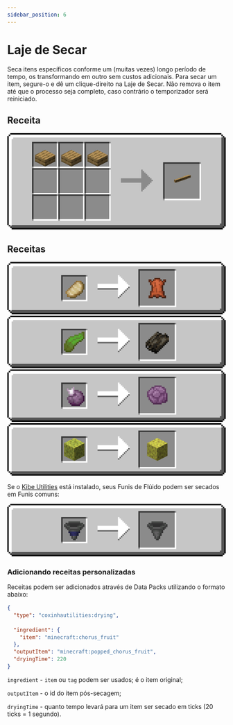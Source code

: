 ```yaml
---
sidebar_position: 6
---
```


# Laje de Secar

Seca itens específicos conforme um (muitas vezes) longo período de tempo, os transformando em outro sem custos adicionais.
Para secar um item, segure-o e dê um clique-direito na Laje de Secar. Não remova o item até que o processo seja completo, caso contrário o temporizador será reiniciado.

## Receita

![](/img/coxinha/recipes/drying_rack.png)

## Receitas

![](/img/coxinha/recipes/drying_rack/leather.png)
![](/img/coxinha/recipes/drying_rack/dried_kelp.png)
![](/img/coxinha/recipes/drying_rack/popped_chorus_fruit.png)
![](/img/coxinha/recipes/drying_rack/sponge.png)

Se o [Kibe Utilities](https://www.curseforge.com/minecraft/mc-mods/kibe) está instalado, seus Funis de Flúido podem ser secados em Funis comuns:

![](/img/coxinha/recipes/drying_rack/hopper.png)

### Adicionando receitas personalizadas 

Receitas podem ser adicionados através de Data Packs utilizando o formato abaixo:

```json
{
  "type": "coxinhautilities:drying",

  "ingredient": {
    "item": "minecraft:chorus_fruit"
  },
  "outputItem": "minecraft:popped_chorus_fruit",
  "dryingTime": 220
}
```

`ingredient` - `item` ou `tag` podem ser usados; é o item original;

`outputItem` - o id do item pós-secagem;

`dryingTime` - quanto tempo levará para um item ser secado em ticks (20 ticks = 1 segundo).